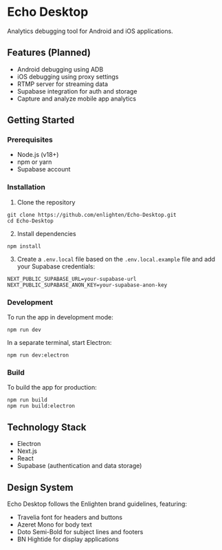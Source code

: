 # Echo Desktop

Analytics debugging tool for Android and iOS applications.

## Features (Planned)

- Android debugging using ADB
- iOS debugging using proxy settings
- RTMP server for streaming data
- Supabase integration for auth and storage
- Capture and analyze mobile app analytics

## Getting Started

### Prerequisites

- Node.js (v18+)
- npm or yarn
- Supabase account

### Installation

1. Clone the repository
```
git clone https://github.com/enlighten/Echo-Desktop.git
cd Echo-Desktop
```

2. Install dependencies
```
npm install
```

3. Create a `.env.local` file based on the `.env.local.example` file and add your Supabase credentials:
```
NEXT_PUBLIC_SUPABASE_URL=your-supabase-url
NEXT_PUBLIC_SUPABASE_ANON_KEY=your-supabase-anon-key
```

### Development

To run the app in development mode:

```
npm run dev
```

In a separate terminal, start Electron:

```
npm run dev:electron
```

### Build

To build the app for production:

```
npm run build
npm run build:electron
```

## Technology Stack

- Electron
- Next.js
- React
- Supabase (authentication and data storage)

## Design System

Echo Desktop follows the Enlighten brand guidelines, featuring:
- Travelia font for headers and buttons
- Azeret Mono for body text
- Doto Semi-Bold for subject lines and footers
- BN Hightide for display applications 